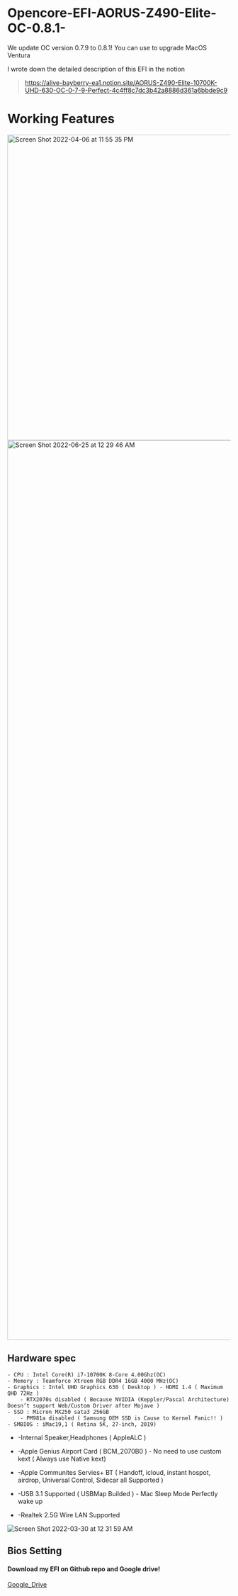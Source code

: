 # Opencore-EFI-AORUS-Z490-Elite-OC-0.8.1-

We update OC version 0.7.9 to 0.8.1!
You can use to upgrade MacOS Ventura

I wrote down the detailed description of this EFI in the notion
> https://alive-bayberry-ea1.notion.site/AORUS-Z490-Elite-10700K-UHD-630-OC-0-7-9-Perfect-4c4ff8c7dc3b42a8886d361a6bbde9c9

# Working Features

<img width="690" alt="Screen Shot 2022-04-06 at 11 55 35 PM" src="https://user-images.githubusercontent.com/101755125/167288229-2b859719-504b-4aa3-ab8a-26d4e6aaaeee.png">

<img width="2032" alt="Screen Shot 2022-06-25 at 12 29 46 AM" src="https://user-images.githubusercontent.com/101755125/177314848-eda8ae26-5d04-49b5-8ff5-b3951b0fce07.png">



## Hardware spec
 
    - CPU : Intel Core(R) i7-10700K 8-Core 4.00Ghz(OC)
    - Memory : Teamforce Xtreem RGB DDR4 16GB 4000 MHz(OC)
    - Graphics : Intel UHD Graphics 630 ( Desktop ) - HDMI 1.4 ( Maximum QHD 72Hz )
        - RTX2070s disabled ( Because NVIDIA (Keppler/Pascal Architecture) Doesn’t support Web/Custom Driver after Mojave )
    - SSD : Micron MX250 sata3 256GB
        - PM981a disabled ( Samsung OEM SSD is Cause to Kernel Panic!! )
    - SMBIOS : iMac19,1 ( Retina 5K, 27-inch, 2019)

* -Internal Speaker,Headphones ( AppleALC )

* -Apple Genius Airport Card ( BCM_2070B0 ) - No need to use custom kext ( Always use Native kext)

* -Apple Communites Servies+ BT ( Handoff, icloud, instant hospot, airdrop, Universal Control, Sidecar all Supported )

* -USB 3.1 Supported ( USBMap Builded ) - Mac Sleep Mode Perfectly wake up

* -Realtek 2.5G Wire LAN Supported

![Screen Shot 2022-03-30 at 12 31 59 AM](https://user-images.githubusercontent.com/101755125/167087027-20effeb7-f12f-4e29-aae3-ea8dad27f6ad.png)

## Bios Setting



#### Download my EFI on Github repo and Google drive!
[Google_Drive](https://drive.google.com/file/d/1A2daSXSKwRgQst9q2N_bFwGv57rCBgl/view)
